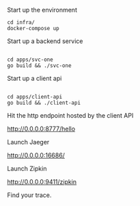 
Start up the environment

```shell
cd infra/
docker-compose up
```

Start up a backend service

```shell

cd apps/svc-one
go build && ./svc-one
```

Start up a client api 

```shell

cd apps/client-api
go build && ./client-api
```

Hit the http endpoint hosted by the client API

http://0.0.0.0:8777/hello

Launch Jaeger 

http://0.0.0.0:16686/ 

Launch Zipkin

http://0.0.0.0:9411/zipkin

Find your trace.


